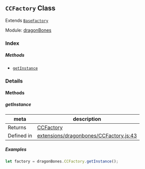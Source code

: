 ## `CCFactory` Class

Extends [`BaseFactory`](BaseFactory.md)


Module: [dragonBones](../modules/dragonBones.md)






### Index



##### Methods

  - [`getInstance`](#getinstance) 



### Details




<!-- Method Block -->
#### Methods


##### getInstance



| meta | description |
|------|-------------|
| Returns | <a href="../classes/CCFactory.html" class="crosslink">CCFactory</a> 
| Defined in | [extensions/dragonbones/CCFactory.js:43](https://github.com/cocos-creator/engine/blob/d0482bb5bc3819110e43cdd03a3459bd80914b74/extensions/dragonbones/CCFactory.js#L43) |


##### Examples

```js
let factory = dragonBones.CCFactory.getInstance();
```


